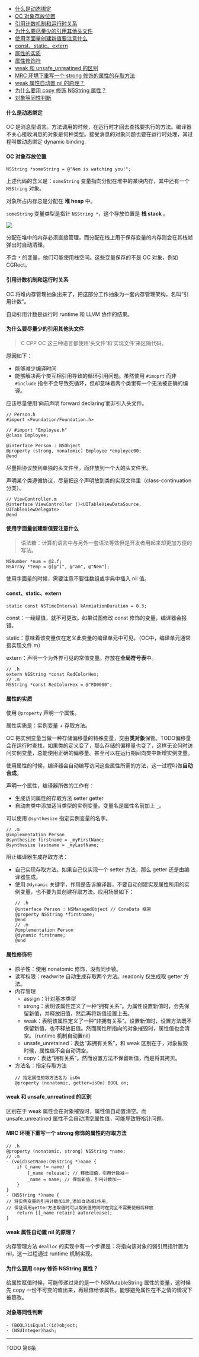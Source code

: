 - [什么是动态绑定](#%e4%bb%80%e4%b9%88%e6%98%af%e5%8a%a8%e6%80%81%e7%bb%91%e5%ae%9a)
- [OC 对象存放位置](#oc-%e5%af%b9%e8%b1%a1%e5%ad%98%e6%94%be%e4%bd%8d%e7%bd%ae)
- [引用计数机制和运行时关系](#%e5%bc%95%e7%94%a8%e8%ae%a1%e6%95%b0%e6%9c%ba%e5%88%b6%e5%92%8c%e8%bf%90%e8%a1%8c%e6%97%b6%e5%85%b3%e7%b3%bb)
- [为什么要尽量少的引用其他头文件](#%e4%b8%ba%e4%bb%80%e4%b9%88%e8%a6%81%e5%b0%bd%e9%87%8f%e5%b0%91%e7%9a%84%e5%bc%95%e7%94%a8%e5%85%b6%e4%bb%96%e5%a4%b4%e6%96%87%e4%bb%b6)
- [使用字面量创建新值要注意什么](#%e4%bd%bf%e7%94%a8%e5%ad%97%e9%9d%a2%e9%87%8f%e5%88%9b%e5%bb%ba%e6%96%b0%e5%80%bc%e8%a6%81%e6%b3%a8%e6%84%8f%e4%bb%80%e4%b9%88)
- [const、static、extern](#conststaticextern)
- [属性的实质](#%e5%b1%9e%e6%80%a7%e7%9a%84%e5%ae%9e%e8%b4%a8)
- [属性修饰符](#%e5%b1%9e%e6%80%a7%e4%bf%ae%e9%a5%b0%e7%ac%a6)
- [weak 和 unsafe_unreatined 的区别](#weak-%e5%92%8c-unsafeunreatined-%e7%9a%84%e5%8c%ba%e5%88%ab)
- [MRC 环境下重写一个 strong 修饰的属性的存取方法](#mrc-%e7%8e%af%e5%a2%83%e4%b8%8b%e9%87%8d%e5%86%99%e4%b8%80%e4%b8%aa-strong-%e4%bf%ae%e9%a5%b0%e7%9a%84%e5%b1%9e%e6%80%a7%e7%9a%84%e5%ad%98%e5%8f%96%e6%96%b9%e6%b3%95)
- [weak 属性自动置 nil 的原理？](#weak-%e5%b1%9e%e6%80%a7%e8%87%aa%e5%8a%a8%e7%bd%ae-nil-%e7%9a%84%e5%8e%9f%e7%90%86)
- [为什么要用 copy 修饰 NSString 属性？](#%e4%b8%ba%e4%bb%80%e4%b9%88%e8%a6%81%e7%94%a8-copy-%e4%bf%ae%e9%a5%b0-nsstring-%e5%b1%9e%e6%80%a7)
- [对象等同性判断](#%e5%af%b9%e8%b1%a1%e7%ad%89%e5%90%8c%e6%80%a7%e5%88%a4%e6%96%ad)
#### 什么是动态绑定

OC 是消息型语言。方法调用的时候，在运行时才回去查找要执行的方法。编译器不关心接收消息的对象是何种类型。接受消息的对象问题也要在运行时处理，其过程叫做动态绑定 dynamic binding.

#### OC 对象存放位置
```objc
NSString *someString = @"Nem is watching you!";
```
上述代码的含义是：`someString` 变量指向分配在堆中的某块内存，其中还有一个 `NSString` 对象。

对象所占内存总是分配在 **堆 heap** 中。

`someString` 变量类型是指针 `NSString *`，这个存放位置是 **栈 stack** 。

![](../../src/imgs/ios/effective52/var_location.png)

分配在堆中的内存必须直接管理，而分配在栈上用于保存变量的内存则会在其栈帧弹出时自动清理。

不含 `*` 的变量，他们可能使用栈空间。这些变量保存的不是 OC 对象，例如 CGRect。

#### 引用计数机制和运行时关系

OC 将堆内存管理抽象出来了，把这部分工作抽象为一套内存管理架构，名叫“引用计数”。

自动引用计数是运行时 runtime 和 LLVM 协作的结果。

#### 为什么要尽量少的引用其他头文件

>C CPP OC 这三种语言都使用‘头文件’和‘实现文件’来区隔代码。

原因如下：
- 能够减少编译时间
- 能够解决两个类互相引用导致的循环引用问题。虽然使用 `#imoprt` 而非 `#include` 指令不会导致死循环，但却意味着两个类里有一个无法被正确的编译。
   
应该尽量使用‘向前声明 forward declaring’而非引入头文件。
```objc
// Person.h
#import <Foundation/Foundation.h>

// #import "Employee.h"
@class Employee;

@interface Person : NSObject
@property (strong, nonatomic) Employee *employee00;
@end
```

尽量把协议放到单独的头文件里，而非放到一个大的头文件里。

声明某个类遵循协议，尽量把这个声明放到类的实现文件里（class-continuation 分类）。
```objc
// ViewController.m 
@interface ViewController ()<UITableViewDataSource, UITableViewDelegate>  
@end
```

#### 使用字面量创建新值要注意什么
> 语法糖：计算机语言中与另外一套语法等效但是开发者用起来却更加方便的写法。
```objc
NSNumber *num = @2.f;
NSArray *temp = @[@"i", @"am", @"Nem"]; 
```

使用字面量的时候，需要注意不要往数组或字典中插入 nil 值。

#### const、static、extern
```objc
static const NSTimeInterval kAnmiationDuration = 0.3;
```
const：一经赋值，就不可更改。如果试图修改 const 修饰的变量，编译器会报错。

static：意味着该变量仅在定义此变量的编译单元中可见。（OC中，编译单元通常指实现文件.m）

extern：声明一个为外界可见的常值变量。存放在**全局符号表**中。
```objc
// .h
extern NSString *const RedColorHex;
// .m
NSString *const RedColorHex = @"FD0000";
```

#### 属性的实质

使用 `@property` 声明一个属性。

属性实质是：实例变量 + 存取方法。

OC 把实例变量当做一种存储偏移量的特殊变量，交由**类对象**保管。TODO偏移量会在运行时查找，如果类的定义变了，那么存储的偏移量也变了，这样无论何时访问实例变量，总能使用正确的偏移量。甚至可以在运行期间向类中新增实例变量。

使用属性的时候，编译器会自动编写访问这些属性所需的方法，这一过程叫做**自动合成**。

声明一个属性，编译器所做的工作有：
- 生成访问属性的存取方法 setter getter
- 自动向类中添加适当类型的实例变量。变量名是属性名前加上 `_`。

可以使用 `@synthesize` 指定实例变量的名字。
```objc
// .m
@implementation Person
@synthesize firstname = _myFirstName;
@synthesize lastname = _myLastName;
```

阻止编译器生成存取方法：
- 自己实现存取方法。如果自己仅实现一个 setter 方法，那么 getter 还是由编译器生成。
- 使用 `@dynamic` 关键字，作用是告诉编译器，不要自动创建实现属性所用的实例变量，也不要为其创建存取方法。应用场景如下：
  ```objc
  // .h
  @interface Person : NSManagedObject // CoreData 框架
  @property NSString *firstname;
  @end
  // .m
  @implementation Person
  @dynamic firstname;
  @end
  ```

#### 属性修饰符
- 原子性：使用 nonatomic 修饰，没有同步锁。
- 读写权限：readwrite 自动生成存取两个方法。readonly 仅生成取 getter 方法。
- 内存管理
  - assign：针对基本类型
  - strong：表明该属性定义了一种“拥有关系”。为属性设置新值时，会先保留新值，并释放旧值，然后再将新值设置上去。
  - weak：表明该属性定义了一种“非拥有关系”。设置新值时，设置方法既不保留新值，也不释放旧值。然而属性所指向的对象摧毁时，属性值也会清空。（runtime 机制自动置nil）
  - unsafe_unretained：表达“非拥有关系”，和 weak 区别在于，对象摧毁时候，属性值不会自动清空。
  - copy：表达“拥有关系”。然而设置方法不保留新值，而是将其拷贝。
- 方法名：指定存取方法
    ```objc
    // 指定属性的取方法名为 isOn
    @property (nonatomic, getter=isOn) BOOL on;
    ```

#### weak 和 unsafe_unreatined 的区别
区别在于 weak 属性会在对象摧毁时，属性值自动置清空。而 unsafe_unreatined 属性不会自动清空属性值，可能导致野指针问题。

#### MRC 环境下重写一个 strong 修饰的属性的存取方法
```objc
// .h
@property (nonatomic, strong) NSString *name;
// .m
- (void)setName:(NSString *)name {
    if (_name != name) {
        [_name release]; // 释放旧值，引用计数减一
        _name = name; // 保留新值，引用计数加一
    }
}
- (NSString *)name {
// 将实例变量的引用计数加1后,添加自动减1作用,
// 保证调用getter方法取值时可以取到值的同时在完全不需要使用后释放
    return [[_name retain] autorelease];
}
```

#### weak 属性自动置 nil 的原理？
内存管理方法 `dealloc` 的实现中有一个步骤是：将指向该对象的弱引用指针置为 nil，这一过程通过 runtime 机制实现。

#### 为什么要用 copy 修饰 NSString 属性？
给属性赋值时候，可能传递过来的是一个 NSMutableString 属性的变量，这时候先 copy 一份不可变的值出来，再赋值给该属性。能够避免属性在不之情的情况下被篡改。

#### 对象等同性判断
```objc
- (BOOL)isEqual:(id)object;
- (NSUInteger)hash;
```

---
TODO 第8条